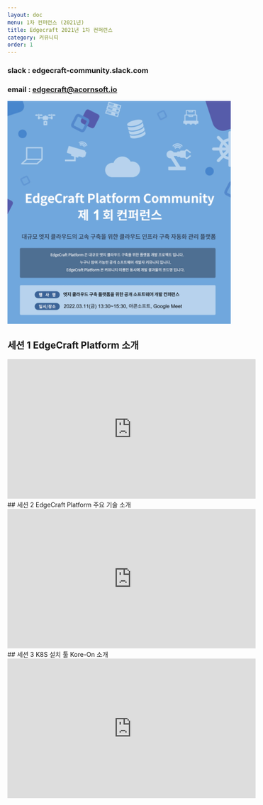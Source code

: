 ```yaml
---
layout: doc
menu: 1차 컨퍼런스 (2021년)
title: Edgecraft 2021년 1차 컨퍼런스
category: 커뮤니티
order: 1
---
```


<!-- <div class="page__content" style="padding: 0 80px"> image와 폭 맞춤을 위한 스타일 설정
</div> -->

### slack : edgecraft-community.slack.com

### email : edgecraft@acornsoft.io

<p align="center"><img src="/images/conference-01.jpg"></p>

## 세션 1 EdgeCraft Platform 소개

<iframe width="560" height="315" src="https://www.youtube.com/embed/C4hcX67lsOQ" title="YouTube video player" frameborder="0" allow="accelerometer; autoplay; clipboard-write; encrypted-media; gyroscope; picture-in-picture" allowfullscreen></iframe>
<br>
## 세션 2 EdgeCraft Platform 주요 기술 소개
<iframe width="560" height="315" src="https://www.youtube.com/embed/7VnmqfUIU_Y" title="YouTube video player" frameborder="0" allow="accelerometer; autoplay; clipboard-write; encrypted-media; gyroscope; picture-in-picture" allowfullscreen></iframe>
<br>
## 세션 3 K8S 설치 툴 Kore-On 소개
<iframe width="560" height="315" src="https://www.youtube.com/embed/Akq5vqL2yXU" title="YouTube video player" frameborder="0" allow="accelerometer; autoplay; clipboard-write; encrypted-media; gyroscope; picture-in-picture" allowfullscreen></iframe>
